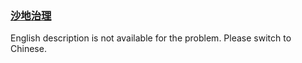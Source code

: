 ### [沙地治理](https://leetcode.com/problems/XxZZjK)

English description is not available for the problem. Please switch to Chinese.
